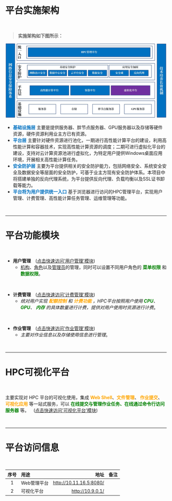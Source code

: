 平台实施架构
======================
&emsp;
> **实施架构如下图所示：**

![平台实施架构](../_static/img/paltform/architecture.png)

>

   +  **<font color=#0071C1>基础设施层</font>** 主要是提供服务器、胖节点服务器、GPU服务器以及存储等硬件资源，硬件资源利用业主方已有资源。
   +  **<font color=#0071C1>平台层</font>** 主要针对硬件资源进行池化，一期进行高性能计算平台的建设，利用高性能计算和容器技术，实现高性能计算资源的调度；二期可进行虚拟化平台的建设，支持对云计算资源池进行虚拟化，为特定用户提供Windows桌面应用环境，开展相关高性能计算任务。
   +  **<font color=#0071C1>安全防护层</font>** 主要为平台提供相关的安全防护能力，包括网络安全、系统安全安全及数据安全等层面的安全防护，可基于业主方现有安全防护体系。本项目中将搭建单独的反向代理系统，为平台提供反向代理、负载均衡以及SSL证书卸载等能力。
   +  **<font color=#0071C1>平台将为用户提供统一入口</font>** 基于浏览器进行访问的HPC管理平台，实现用户管理、计费管理、高性能计算任务管理、运维管理等功能。


&emsp;


------------------------------------------------------------------------------------------------------------------------------




平台功能模块
======================
&emsp;
* **用户管理**&emsp;([点击快速访问'用户管理'模块](../userManagement/index.rst))
    <!-- + *对<font color=#0071C1>机构</font>、<font color=#0071C1>角色</font>以及<font color=#0071C1>管理员</font>的管理，同时可以设置不同用户角色的**菜单权限**和**数据权限***。 -->
    + [机构](../userManagement/org.md)、[角色](../userManagement/role.md)以及[管理员](../userManagement/administrator.md)的管理，同时可以设置不同用户角色的 **<font color=green>菜单权限</font>** 和 **<font color=green>数据权限</font>**。

&emsp;
* **计费管理**&emsp;([点击快速访问'计费管理'模块](../charging/index.rst))
    + *统对用户实现 **<font color=orange>配额控制</font>** 和 **<font color=orange>计费功能</font>** ，HPC平台按照用户使用 **<font color=green>CPU</font>**、**<font color=green>GPU</font>**、 **<font color=green>内存</font>** 的具体数量进行计费，提供对用户使用时资源进行计费*。

&emsp;
* **作业管理**&emsp;([点击快速访问'作业管理'模块](../task/index.rst))
    + *主要对作业信息以及存储使用信息进行管理*。

&emsp;

--------------------------------------------------------------------------------------------------------------------------------



HPC可视化平台
======================
&emsp;

主要实现对 HPC 平台的可视化使用，集成 **<font color=orange> Web Shell</font>**、**<font color=orange>文件管理</font>**、**<font color=orange> 作业提交</font>**、**<font color=orange> 可视化应用</font>** 等一站式服务，可以 **<font color=green>在线提交与管理作业任务、在线通过命令行访问服务器</font>** 等。&emsp;([点击快速访问'可视化平台'模块](../visualization/index.rst))

&emsp;

--------------------------------------------------------------------------------------------------------------------------------

平台访问信息
======================
&emsp;

| 序号  | 用途      | 地址                  |备注                      |
|:-----:| :-------- | ---------------------:|:------------------------:|
|   1   |Web管理平台|<http://10.11.16.5:8080/>|                        |
|   2   |可视化平台 |<http://10.9.0.1/>       |                         |

